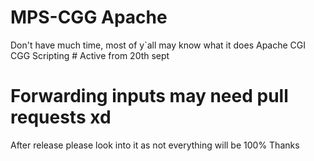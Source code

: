 # MPS-CGG Apache
Don't have much time, most of y`all may know what it does
Apache CGI CGG Scripting #
Active from 20th sept
# Forwarding inputs may need pull requests xd #
After release please look into it as not everything will be 100%
Thanks
